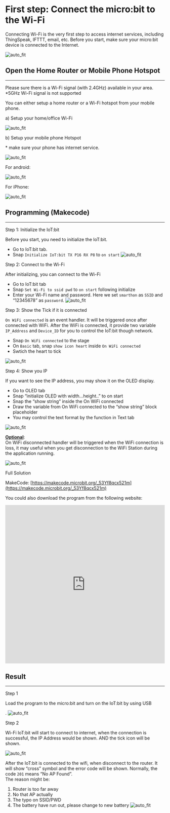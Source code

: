 # First step: Connect the micro:bit to the Wi-Fi

Connecting Wi-Fi is the very first step to access internet services, including ThingSpeak, IFTTT, email, etc. Before you start, make sure your micro:bit device is connected to the Internet.<BR><P>
![auto_fit](images/4_ConnectWiFi/Wifi_01.png)<P>


## Open the Home Router or Mobile Phone Hotspot
<HR>

Please sure there is a Wi-Fi signal (with 2.4GHz) available in your area. <BR>
*5GHz Wi-Fi signal is not supported<P>
You can either setup a home router or a Wi-Fi hotspot from your mobile phone.<BR><P>

<span id="subtitle">a) Setup your home/office Wi-Fi</span><BR><P>
![auto_fit](images/4_ConnectWiFi/Wifi_02.png)<P>

<span id="subtitle">b) Setup your mobile phone Hotspot </span><BR><P>
<span id="remarks">* make sure your phone has internet service.</span><BR><P>
![auto_fit](images/4_ConnectWiFi/Wifi_03.png)<P>

<span id="subtitle">For android:</span><BR><P>
![auto_fit](images/4_ConnectWiFi/Wifi_03a.png)<P>
<span id="subtitle">For iPhone:</span><BR><P>
![auto_fit](images/4_ConnectWiFi/Wifi_03b.png)<P>


## Programming (Makecode)
<HR>

<span id="subtitle">Step 1: Initialize the IoT:bit</span><BR><P>
Before you start, you need to initialize the IoT:bit.<BR>
* Go to IoT:bit tab.
* Snap `Initialize IoT:bit TX P16 RX P8` to `on start`
![auto_fit](images/4_ConnectWiFi/Wifi_p1.png)<P>

<span id="subtitle">Step 2: Connect to the Wi-Fi</span><BR><P>
After initializing, you can connect to the Wi-Fi<BR>
* Go to IoT:bit tab
* Snap `Set Wi-Fi to ssid pwd` to `on start` following initialize
* Enter your Wi-Fi name and password. Here we set `smarthon` as `SSID` and “12345678” as `password`.
![auto_fit](images/4_ConnectWiFi/Wifi_p2.png)<P>

<span id="subtitle">Step 3: Show the Tick if it is connected</span><BR><P>
`On WiFi connected` is an event handler. It will be triggered once after connected with WiFi.
After the WiFi is connected, it provide two variable `IP_Address` and `Device_ID` for you to 
control the IoT:bit though network.<BR>
* Snap `On WiFi connected` to the stage
* On `Basic` tab, snap `show icon heart` inside `On WiFi connected`
* Swtich the heart to tick<BR>

![auto_fit](images/4_ConnectWiFi/Wifi_p3.png)<P>

<span id="subtitle">Step 4: Show you IP</span><BR><P>
If you want to see the IP address, you may show it on the OLED display.<BR>
* Go to OLED tab
* Snap “initialize OLED with width…height..” to on start 
* Snap the “show string“ inside the On WiFi connected 
* Draw the variable from On WiFi connected to the “show string” block placeholder
* You may control the text format by the function in Text tab<BR>

![auto_fit](images/4_ConnectWiFi/Wifi_p3_5.png)<P>

<B><u>Optional</u></B>:<BR>
On WiFi disconnected handler will be triggered when the WiFi connection is loss, it may useful when you get disconnection to the WiFi Station during the application running.<BR>

![auto_fit](images/4_ConnectWiFi/Wifi_p5.png)<P>

<span id="subtitle">Full Solution<BR><P>
MakeCode: [https://makecode.microbit.org/_53Yf8qcx521m](https://makecode.microbit.org/_53Yf8qcx521m)<BR><P>
You could also download the program from the following website:<BR>
<iframe src="https://makecode.microbit.org/#pub:_53Yf8qcx521m" width="100%" height="500" frameborder="0"></iframe>


## Result
<HR>

<span id="subtitle">Step 1</span><BR><P>
Load the program to the micro:bit and turn on the IoT:bit by using USB<BR><P>.
![auto_fit](images/4_ConnectWiFi/Wifi_result1.png)<P>

<span id="subtitle">Step 2</span><BR><P>
Wi-Fi IoT:bit will start to connect to internet, when the connection is successful, the IP Address would be shown. AND the tick icon will be shown.<BR><P>
![auto_fit](images/4_ConnectWiFi/Wifi_result2.png)<P>

After the IoT:bit is connected to the wifi, when disconnect to the router. It will show “cross” symbol and the error code will be shown. Normally, the code `201` means “No AP Found”. <BR>The reason might be:
1. Router is too far away
2. No that AP actually 
3. The typo on SSID/PWD
4. The battery have run out, please change to new battery
![auto_fit](images/4_ConnectWiFi/Wifi_result3.png)<P>
